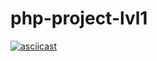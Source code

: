 # php-project-lvl1
[![asciicast](https://asciinema.org/a/htBJX2tv114YfWTUXeWaR5aq1.svg)](https://asciinema.org/a/htBJX2tv114YfWTUXeWaR5aq1)
